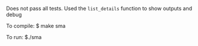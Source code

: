 Does not pass all tests. Used the `list_details` function to show outputs and debug

To compile: 
    $ make sma

To run:
    $./sma
